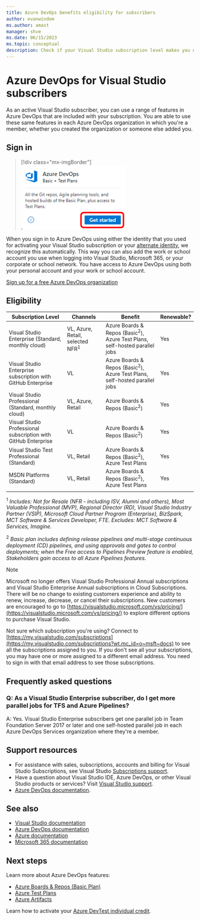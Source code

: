 ```yaml
---
title: Azure DevOps benefits eligibility for subscribers
author: evanwindom
ms.author: amast
manager: shve
ms.date: 06/15/2023
ms.topic: conceptual
description: Check if your Visual Studio subscription level makes you eligible for Azure DevOps benefits in each organization in which you're a member.
---
```

# Azure DevOps for Visual Studio subscribers

As an active Visual Studio subscriber, you can use a range of features in Azure DevOps that are included with your subscription. You are able to use these same features in each Azure DevOps organization in which you're a member, whether you created the organization or someone else added you.

## Sign in

   > [!div class="mx-imgBorder"]
   > ![Azure DevOps Tile](_img/vs-azure-devops/vs-azure-devops-tile.png "Screenshot of the Azure DevOps tile.  The Get started button is highlighted.")

   
When you sign in to Azure DevOps using either the identity that you used for activating your Visual Studio subscription or your [alternate identity](vs-alternate-identity.md), we recognize this automatically.  This way you can also add the work or school account you use when logging into Visual Studio, Microsoft 365, or your corporate or school network.  You have access to Azure DevOps using both your personal account and your work or school account.

[Sign up for a free Azure DevOps organization](https://visualstudio.microsoft.com/team-services/)

## Eligibility

| Subscription Level | Channels    | Benefit | Renewable? |
|--------------------|-------------|---------|------------|
| Visual Studio Enterprise (Standard, monthly cloud) | VL, Azure, Retail,  selected NFR<sup>1</sup>  | Azure Boards & Repos (Basic<sup>2</sup>), Azure Test Plans, self-hosted parallel jobs |  Yes |
| Visual Studio Enterprise subscription with GitHub Enterprise | VL | Azure Boards & Repos (Basic<sup>2</sup>), Azure Test Plans, self-hosted parallel jobs | Yes |
| Visual Studio Professional (Standard, monthly cloud) | VL, Azure, Retail | Azure Boards & Repos (Basic<sup>2</sup>) | Yes |
| Visual Studio Professional subscription with GitHub Enterprise | VL | Azure Boards & Repos (Basic<sup>2</sup>) | Yes |
| Visual Studio Test Professional (Standard) | VL, Retail | Azure Boards & Repos (Basic<sup>2</sup>), Azure Test Plans | Yes |
| MSDN Platforms (Standard) | VL, Retail | Azure Boards & Repos (Basic<sup>2</sup>), Azure Test Plans | Yes |
||

<sup>1</sup>  *Includes:  Not for Resale (NFR - including ISV, Alumni and others), Most Valuable Professional (MVP), Regional Director (RD), Visual Studio Industry Partner (VSIP), Microsoft Cloud Partner Program (Enterprise), BizSpark, MCT Software & Services Developer, FTE.
  Excludes: MCT Software & Services, Imagine.*

<sup>2</sup> *Basic plan includes defining release pipelines and multi-stage continuous deployment (CD) pipelines, and using approvals and gates to control deployments; when the Free access to Pipelines Preview feature is enabled, Stakeholders gain access to all Azure Pipelines features.*

> [!NOTE]
> Microsoft no longer offers Visual Studio Professional Annual subscriptions and Visual Studio Enterprise Annual subscriptions in Cloud Subscriptions. There will be no change to existing customers experience and ability to renew, increase, decrease, or cancel their subscriptions. New customers are encouraged to go to [https://visualstudio.microsoft.com/vs/pricing/](https://visualstudio.microsoft.com/vs/pricing/) to explore different options to purchase Visual Studio.

Not sure which subscription you're using?  Connect to [https://my.visualstudio.com/subscriptions](https://my.visualstudio.com/subscriptions?wt.mc_id=o~msft~docs) to see all the subscriptions assigned to you.
If you don't see all your subscriptions, you may have one or more assigned to a different email address.  You need to sign in with that email address to see those subscriptions.

## Frequently asked questions

### Q: As a Visual Studio Enterprise subscriber, do I get more parallel jobs for TFS and Azure Pipelines?

A:  Yes. Visual Studio Enterprise subscribers get one parallel job in Team Foundation Server 2017 or later and one self-hosted parallel job in each Azure DevOps Services organization where they're a member.

## Support resources

+ For assistance with sales, subscriptions, accounts and billing for Visual Studio Subscriptions, see Visual Studio [Subscriptions support](https://aka.ms/vssubscriberhelp).
+ Have a question about Visual Studio IDE, Azure DevOps, or other Visual Studio products or services?  Visit [Visual Studio support](https://visualstudio.microsoft.com/support/).
+ [Azure DevOps documentation](/azure/devops/).

## See also

+ [Visual Studio documentation](/visualstudio/)
+ [Azure DevOps documentation](/azure/devops/)
+ [Azure documentation](/azure/)
+ [Microsoft 365 documentation](/microsoft-365/)

## Next steps

Learn more about Azure DevOps features:
+ [Azure Boards & Repos (Basic Plan)](https://azure.microsoft.com/services/devops/compare-features/)
+ [Azure Test Plans](https://marketplace.visualstudio.com/items?itemName=ms.vss-testmanager-web)
+ [Azure Artifacts](https://marketplace.visualstudio.com/items?itemName=ms.feed)

Learn how to activate your [Azure DevTest individual credit](/azure/devtest/offer/quickstart-individual-credit).